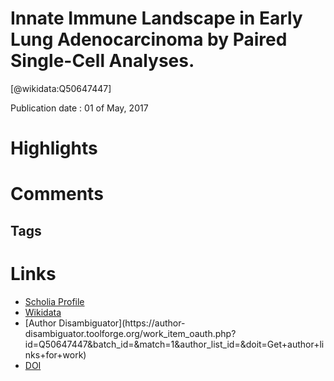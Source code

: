 
Innate Immune Landscape in Early Lung Adenocarcinoma by Paired Single-Cell Analyses.
====================================================================================
  
  [@wikidata:Q50647447]  
  
Publication date : 01 of May, 2017  

# Highlights

# Comments

## Tags

# Links
  
 * [Scholia Profile](https://scholia.toolforge.org/work/Q50647447)  
 * [Wikidata](https://www.wikidata.org/wiki/Q50647447)  
 * [Author Disambiguator](https://author-
disambiguator.toolforge.org/work_item_oauth.php?id=Q50647447&batch_id=&match=1&author_list_id=&doit=Get+author+links+for+work)  
 * [DOI](https://doi.org/10.1016/J.CELL.2017.04.014)  
